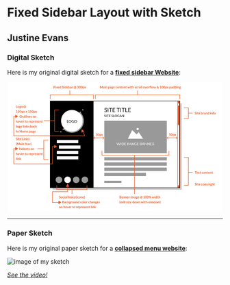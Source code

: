# Fixed Sidebar Layout with Sketch
## Justine Evans


### Digital Sketch

Here is my original digital sketch for a **[fixed sidebar Website](https://media-ed-online.github.io/intro-web-dev-resources/example-sites/positioned-layouts/sidebar-nav.html)**:

![image of fixed website design sketch](./images/fixed-site-sketch.jpg)

---

### Paper Sketch

Here is my original paper sketch for a **[collapsed menu website](https://media-ed-online.github.io/intro-web-dev-resources/example-sites/positioned-layouts/collapsed-nav.html)**:

![image of my sketch](./images/collapsed-site-sketch.gif)

_[See the video!](https://vimeo.com/374969283)_
